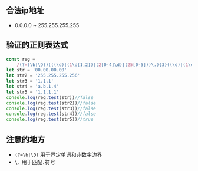 ## 合法ip地址
* 0.0.0.0 ~ 255.255.255.255
## 验证的正则表达式
```js
const reg =
	/(?=(\b|\D))(((\d)|(1\d{1,2})|(2[0-4]\d)|(25[0-5]))\.){3}((\d)|(1\d{1,2})|(2[0-4]\d{1})|(25[0-5]))(?=(\b|\D))/g
let str = '00.00.00.00'
let str2 = '255.255.255.256'
let str3 = '1.1.1'
let str4 = 'a.b.1.4'
let str5 = '1.1.1.1'
console.log(reg.test(str))//false
console.log(reg.test(str2))//false
console.log(reg.test(str3))//false
console.log(reg.test(str4))//false
console.log(reg.test(str5))//true
```
## 注意的地方
* `(?=\b|\D)` 用于界定单词和非数字边界
* `\.` 用于匹配`.`符号